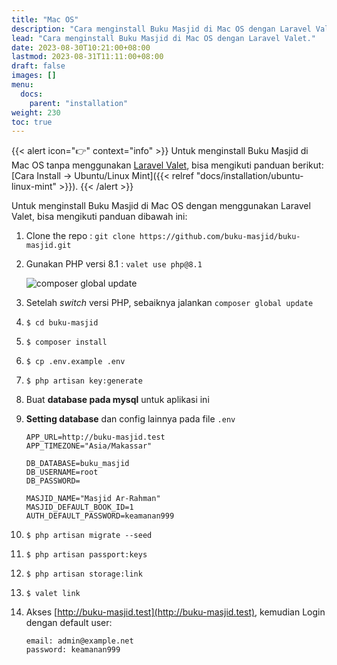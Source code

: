 ```yaml
---
title: "Mac OS"
description: "Cara menginstall Buku Masjid di Mac OS dengan Laravel Valet."
lead: "Cara menginstall Buku Masjid di Mac OS dengan Laravel Valet."
date: 2023-08-30T10:21:00+08:00
lastmod: 2023-08-31T11:11:00+08:00
draft: false
images: []
menu:
  docs:
    parent: "installation"
weight: 230
toc: true
---
```


{{< alert icon="👉" context="info" >}}
Untuk menginstall Buku Masjid di Mac OS tanpa menggunakan [Laravel Valet](https://laravel.com/docs/10.x/valet), bisa mengikuti panduan berikut: [Cara Install → Ubuntu/Linux Mint]({{< relref "docs/installation/ubuntu-linux-mint" >}}).
{{< /alert >}}

Untuk menginstall Buku Masjid di Mac OS dengan menggunakan Laravel Valet, bisa mengikuti panduan dibawah ini:

1. Clone the repo : `git clone https://github.com/buku-masjid/buku-masjid.git`
1. Gunakan PHP versi 8.1 : `valet use php@8.1`

   ![composer global update](images/composer-global-update.png "composer global update")

1. Setelah _switch_ versi PHP, sebaiknya jalankan `composer global update`
1. `$ cd buku-masjid`
1. `$ composer install`
1. `$ cp .env.example .env`
1. `$ php artisan key:generate`
1. Buat **database pada mysql** untuk aplikasi ini
1. **Setting database** dan config lainnya pada file `.env`

   ```
   APP_URL=http://buku-masjid.test
   APP_TIMEZONE="Asia/Makassar"

   DB_DATABASE=buku_masjid
   DB_USERNAME=root
   DB_PASSWORD=

   MASJID_NAME="Masjid Ar-Rahman"
   MASJID_DEFAULT_BOOK_ID=1
   AUTH_DEFAULT_PASSWORD=keamanan999
   ```

1. `$ php artisan migrate --seed`
1. `$ php artisan passport:keys`
1. `$ php artisan storage:link`
1. `$ valet link`
1. Akses [http://buku-masjid.test](http://buku-masjid.test), kemudian Login dengan default user:
   ```
   email: admin@example.net
   password: keamanan999
   ```
